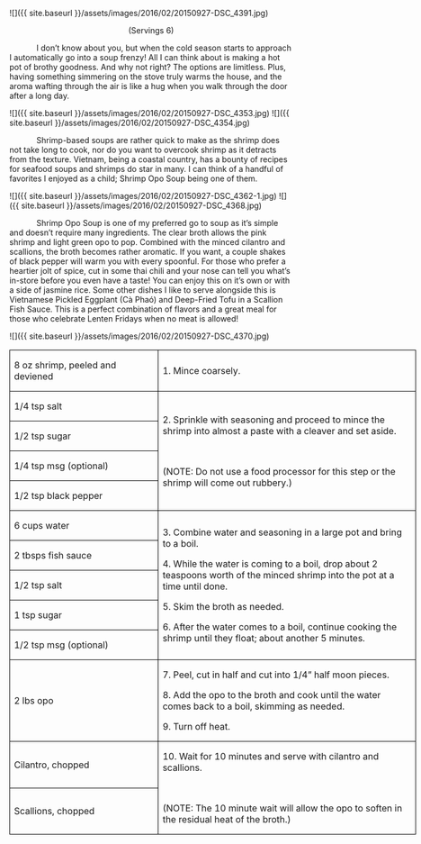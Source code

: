 ![]({{ site.baseurl }}/assets/images/2016/02/20150927-DSC_4391.jpg)
<p align=center style='text-align:center'><span>(Servings 6)</span></p>

<p style='text-indent:.5in'><span>I
don’t know about you, but when the cold season starts to approach I
automatically go into a soup frenzy! All I can think about is making a hot pot
of brothy goodness. And why not right? The options are limitless. Plus, having
something simmering on the stove truly warms the house, and the aroma wafting
through the air is like a hug when you walk through the door after a long day.</span></p>

![]({{ site.baseurl }}/assets/images/2016/02/20150927-DSC_4353.jpg)
![]({{ site.baseurl }}/assets/images/2016/02/20150927-DSC_4354.jpg)

<p style='text-indent:.5in'><span>Shrimp-based
soups are rather quick to make as the shrimp does not take long to cook, nor do
you want to overcook shrimp as it detracts from the texture. Vietnam, being a
coastal country, has a bounty of recipes for seafood soups and shrimps do star
in many. I can think of a handful of favorites I enjoyed as a child; Shrimp Opo
Soup being one of them. </span></p>

![]({{ site.baseurl }}/assets/images/2016/02/20150927-DSC_4362-1.jpg)
![]({{ site.baseurl }}/assets/images/2016/02/20150927-DSC_4368.jpg)

<p style='text-indent:.5in'><span>Shrimp
Opo Soup is one of my preferred go to soup as it’s simple and doesn’t require
many ingredients. The clear broth allows the pink shrimp and light green opo to
pop. Combined with the minced cilantro and scallions, the broth becomes rather
aromatic. If you want, a couple shakes of black pepper will warm you with every
spoonful. For those who prefer a heartier jolt of spice, cut in some thai chili
and your nose can tell you what’s in-store before you even have a taste! You
can enjoy this on it’s own or with a side of jasmine rice. Some other dishes I
like to serve alongside this is Vietnamese Pickled Eggplant (Cà Phaó) and
Deep-Fried Tofu in a Scallion Fish Sauce. This is a perfect combination of
flavors and a great meal for those who celebrate Lenten Fridays when no meat is
allowed! </span></p>

![]({{ site.baseurl }}/assets/images/2016/02/20150927-DSC_4370.jpg)

<table class=MsoTableGrid border=1 cellspacing=0 cellpadding=0 width=542
 style='width:541.9pt;border-collapse:collapse;border:none'>
 <tr style='height:24.25pt'>
  <td width=194 style='width:2.7in;border:solid windowtext 1.0pt;padding:0in 5.4pt 0in 5.4pt;
  height:24.25pt'>
  <p><span>8 oz shrimp, peeled and
  deviened</span></p>
  </td>
  <td width=348 style='width:347.5pt;border:solid windowtext 1.0pt;border-left:
  none;padding:0in 5.4pt 0in 5.4pt;height:24.25pt'>
  <p><span>1. Mince coarsely.</span></p>
  </td>
 </tr>
 <tr style='height:22.75pt'>
  <td width=194 style='width:2.7in;border:solid windowtext 1.0pt;border-top:
  none;padding:0in 5.4pt 0in 5.4pt;height:22.75pt'>
  <p><span>1/4 tsp salt</span></p>
  </td>
  <td width=348 rowspan=4 style='width:347.5pt;border-top:none;border-left:
  none;border-bottom:solid windowtext 1.0pt;border-right:solid windowtext 1.0pt;
  padding:0in 5.4pt 0in 5.4pt;height:22.75pt'>
  <p><span>2. Sprinkle with seasoning
  and proceed to mince the shrimp into almost a paste with a cleaver and set
  aside.</span></p>
  <p><span>&nbsp;</span></p>
  <p><span>(NOTE: Do not use a food
  processor for this step or the shrimp will come out rubbery.)</span></p>
  </td>
 </tr>
 <tr style='height:22.75pt'>
  <td width=194 style='width:2.7in;border:solid windowtext 1.0pt;border-top:
  none;padding:0in 5.4pt 0in 5.4pt;height:22.75pt'>
  <p><span>1/2 tsp sugar</span></p>
  </td>
 </tr>
 <tr style='height:22.75pt'>
  <td width=194 style='width:2.7in;border:solid windowtext 1.0pt;border-top:
  none;padding:0in 5.4pt 0in 5.4pt;height:22.75pt'>
  <p><span>1/4 tsp msg (optional)</span></p>
  </td>
 </tr>
 <tr style='height:22.75pt'>
  <td width=194 style='width:2.7in;border:solid windowtext 1.0pt;border-top:
  none;padding:0in 5.4pt 0in 5.4pt;height:22.75pt'>
  <p><span>1/2 tsp black pepper</span></p>
  </td>
 </tr>
 <tr style='height:22.75pt'>
  <td width=194 style='width:2.7in;border:solid windowtext 1.0pt;border-top:
  none;padding:0in 5.4pt 0in 5.4pt;height:22.75pt'>
  <p><span>6 cups water</span></p>
  </td>
  <td width=348 rowspan=5 style='width:347.5pt;border-top:none;border-left:
  none;border-bottom:solid windowtext 1.0pt;border-right:solid windowtext 1.0pt;
  padding:0in 5.4pt 0in 5.4pt;height:22.75pt'>
  <p><span>3. Combine water and
  seasoning in a large pot and bring to a boil.</span></p>
  <p><span>4. While the water is
  coming to a boil, drop about 2 teaspoons worth of the minced shrimp into the
  pot at a time until done.</span></p>
  <p><span>5. Skim the broth as
  needed.</span></p>
  <p><span>6. After the water comes
  to a boil, continue cooking the shrimp until they float; about another 5
  minutes.</span></p>
  </td>
 </tr>
 <tr style='height:22.75pt'>
  <td width=194 style='width:2.7in;border:solid windowtext 1.0pt;border-top:
  none;padding:0in 5.4pt 0in 5.4pt;height:22.75pt'>
  <p><span>2 tbsps fish sauce</span></p>
  </td>
 </tr>
 <tr style='height:22.75pt'>
  <td width=194 style='width:2.7in;border:solid windowtext 1.0pt;border-top:
  none;padding:0in 5.4pt 0in 5.4pt;height:22.75pt'>
  <p><span>1/2 tsp salt</span></p>
  </td>
 </tr>
 <tr style='height:22.75pt'>
  <td width=194 style='width:2.7in;border:solid windowtext 1.0pt;border-top:
  none;padding:0in 5.4pt 0in 5.4pt;height:22.75pt'>
  <p><span>1 tsp sugar</span></p>
  </td>
 </tr>
 <tr style='height:22.75pt'>
  <td width=194 style='width:2.7in;border:solid windowtext 1.0pt;border-top:
  none;padding:0in 5.4pt 0in 5.4pt;height:22.75pt'>
  <p><span>1/2 tsp msg (optional)</span></p>
  </td>
 </tr>
 <tr style='height:22.75pt'>
  <td width=194 style='width:2.7in;border:solid windowtext 1.0pt;border-top:
  none;padding:0in 5.4pt 0in 5.4pt;height:22.75pt'>
  <p><span>2 lbs opo</span></p>
  </td>
  <td width=348 style='width:347.5pt;border-top:none;border-left:none;
  border-bottom:solid windowtext 1.0pt;border-right:solid windowtext 1.0pt;
  padding:0in 5.4pt 0in 5.4pt;height:22.75pt'>
  <p><span>7. Peel, cut in half and
  cut into 1/4” half moon pieces. </span></p>
  <p><span>8. Add the opo to the
  broth and cook until the water comes back to a boil, skimming as needed.</span></p>
  <p><span>9. Turn off heat.</span></p>
  </td>
 </tr>
 <tr style='height:22.75pt'>
  <td width=194 style='width:2.7in;border:solid windowtext 1.0pt;border-top:
  none;padding:0in 5.4pt 0in 5.4pt;height:22.75pt'>
  <p><span>Cilantro, chopped</span></p>
  </td>
  <td width=348 rowspan=2 style='width:347.5pt;border-top:none;border-left:
  none;border-bottom:solid windowtext 1.0pt;border-right:solid windowtext 1.0pt;
  padding:0in 5.4pt 0in 5.4pt;height:22.75pt'>
  <p><span>10. Wait for 10 minutes
  and serve with cilantro and scallions.</span></p>
  <p><span>&nbsp;</span></p>
  <p><span>(NOTE: The 10 minute wait
  will allow the opo to soften in the residual heat of the broth.)</span></p>
  </td>
 </tr>
 <tr style='height:22.75pt'>
  <td width=194 style='width:2.7in;border:solid windowtext 1.0pt;border-top:
  none;padding:0in 5.4pt 0in 5.4pt;height:22.75pt'>
  <p><span>Scallions, chopped</span></p>
  </td>
 </tr>
</table>